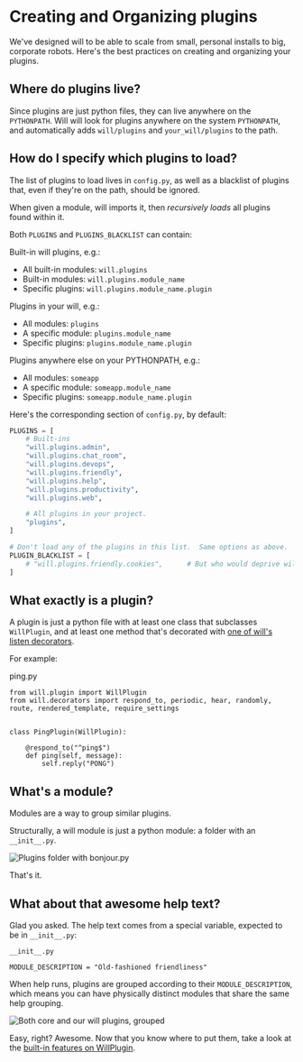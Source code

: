 # Creating and Organizing plugins

We've designed will to be able to scale from small, personal installs to big, corporate robots.  Here's the best practices on creating and organizing your plugins.

## Where do plugins live?

Since plugins are just python files, they can live anywhere on the `PYTHONPATH`.  Will will look for plugins anywhere on the system `PYTHONPATH`, and automatically adds `will/plugins` and `your_will/plugins` to the path.


## How do I specify which plugins to load?

The list of plugins to load lives in `config.py`, as well as a blacklist of plugins that, even if they're on the path, should be ignored.

When given a module, will imports it, then *recursively loads* all plugins found within it.

Both `PLUGINS` and `PLUGINS_BLACKLIST` can contain:

Built-in will plugins, e.g.:

- All built-in modules: `will.plugins`
- Built-in modules: `will.plugins.module_name`
- Specific plugins: `will.plugins.module_name.plugin`

Plugins in your will, e.g.:

- All modules: `plugins`
- A specific module: `plugins.module_name`
- Specific plugins: `plugins.module_name.plugin`

Plugins anywhere else on your PYTHONPATH, e.g.:

- All modules: `someapp`
- A specific module: `someapp.module_name`
- Specific plugins: `someapp.module_name.plugin`


Here's the corresponding section of `config.py`, by default:

```python
PLUGINS = [
    # Built-ins
    "will.plugins.admin",
    "will.plugins.chat_room",
    "will.plugins.devops",
    "will.plugins.friendly",
    "will.plugins.help",
    "will.plugins.productivity",
    "will.plugins.web",

    # All plugins in your project.
    "plugins",
]

# Don't load any of the plugins in this list.  Same options as above.
PLUGIN_BLACKLIST = [
    # "will.plugins.friendly.cookies",      # But who would deprive will of cookies??
]
```

## What exactly is a plugin?

A plugin is just a python file with at least one class that subclasses `WillPlugin`, and at least one method that's decorated with [one of will's listen decorators](notice.md).

For example:

ping.py

```
from will.plugin import WillPlugin
from will.decorators import respond_to, periodic, hear, randomly, route, rendered_template, require_settings


class PingPlugin(WillPlugin):

    @respond_to("^ping$")
    def ping(self, message):
        self.reply("PONG")
```


## What's a module?

Modules are a way to group similar plugins.

Structurally, a will module is just a python module: a folder with an `__init__.py`.

![Plugins folder with bonjour.py](../img/plugins_bonjour.gif)

That's it.

## What about that awesome help text?

Glad you asked.  The help text comes from a special variable, expected to be in `__init__.py`: 

`__init__.py`


```
MODULE_DESCRIPTION = "Old-fashioned friendliness"
```

When help runs, plugins are grouped according to their `MODULE_DESCRIPTION`, which means you can have physically distinct modules that share the same help grouping.

![Both core and our will plugins, grouped](../img/core_vs_ours.gif)



Easy, right?  Awesome. Now that you know where to put them, take a look at the [built-in features on WillPlugin](builtins.md).

